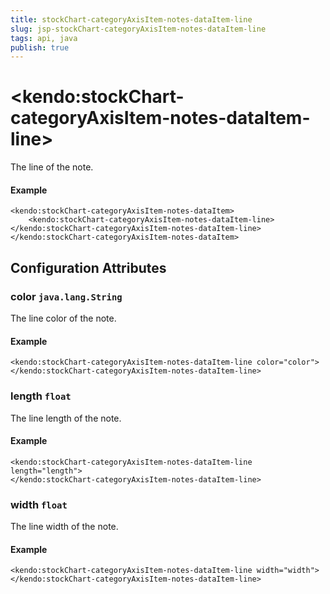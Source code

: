 ```yaml
---
title: stockChart-categoryAxisItem-notes-dataItem-line
slug: jsp-stockChart-categoryAxisItem-notes-dataItem-line
tags: api, java
publish: true
---
```


# \<kendo:stockChart-categoryAxisItem-notes-dataItem-line\>

The line of the note.

#### Example
    <kendo:stockChart-categoryAxisItem-notes-dataItem>
        <kendo:stockChart-categoryAxisItem-notes-dataItem-line></kendo:stockChart-categoryAxisItem-notes-dataItem-line>
    </kendo:stockChart-categoryAxisItem-notes-dataItem>

## Configuration Attributes

### color `java.lang.String`

The line color of the note.

#### Example
    <kendo:stockChart-categoryAxisItem-notes-dataItem-line color="color">
    </kendo:stockChart-categoryAxisItem-notes-dataItem-line>

### length `float`

The line length of the note.

#### Example
    <kendo:stockChart-categoryAxisItem-notes-dataItem-line length="length">
    </kendo:stockChart-categoryAxisItem-notes-dataItem-line>

### width `float`

The line width of the note.

#### Example
    <kendo:stockChart-categoryAxisItem-notes-dataItem-line width="width">
    </kendo:stockChart-categoryAxisItem-notes-dataItem-line>


